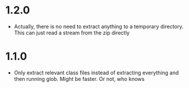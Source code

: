 # 1.2.0

- Actually, there is no need to extract anything to a temporary directory. This can just read a stream from the zip directly

# 1.1.0

- Only extract relevant class files instead of extracting everything and then running glob. Might be faster. Or not, who knows
